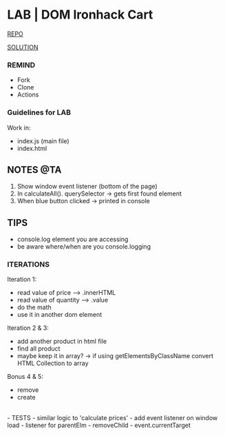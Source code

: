 # LAB | DOM Ironhack Cart

[REPO](https://github.com/ironhack-labs/lab-dom-ironhack-cart)

[SOLUTION](https://gist.github.com/IH-WebDev-TA-Remote/c67a111bcc4b2ba521c5a7e28e2ecbaa)

### REMIND

- Fork
- Clone
- Actions

### Guidelines for LAB

Work in:
 - index.js (main file)
 - index.html

## NOTES @TA

 1. Show window event listener (bottom of the page)
 2. In calculateAll(). querySelector -> gets first found element
 3. When blue button clicked -> printed in console

## TIPS

- console.log element you are accessing
- be aware where/when are you console.logging

### ITERATIONS

Iteration 1: 

 - read value of price --> .innerHTML
 - read value of quantity --> .value
 - do the math
 - use it in another dom element 

Iteration 2 & 3: 

 - add another product in html file
 - find all product
 - maybe keep it in array? -> if using getElementsByClassName convert HTML Collection to array

Bonus 4 & 5:
- remove
- create  
<br>  
- TESTS
- similar logic to 'calculate prices'
- add event listener on window load 
    - listener for parentElm
    - removeChild
- event.currentTarget